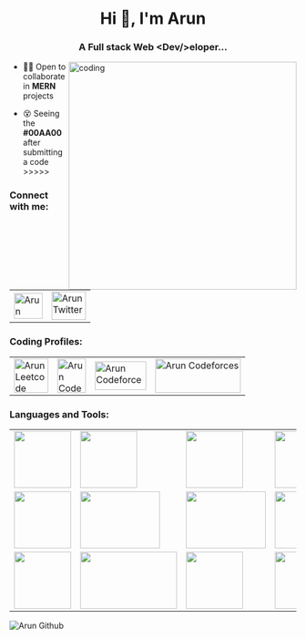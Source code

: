 <h1 align="center">Hi 👋, I'm Arun</h1>
<h3 align="center">A Full stack Web &lt;Dev/&gt;eloper...</h3>

<img align="right" alt="coding" width="400" src="https://user-images.githubusercontent.com/55389276/140866485-8fb1c876-9a8f-4d6a-98dc-08c4981eaf70.gif">

<!-- - 👨🏻‍🎓 Check my <a href="https://www.google.com" target="blank">📝Portfolio</a>  -->

- 👨‍💻 Open to collaborate in **MERN** projects

- 😵 Seeing the **#00AA00** after submitting a code >>>>>

<h3 align="left">Connect with me:</h3>
<table>
  <tr>
    <td>
      <a href="https://www.linkedin.com/in/arunanda-panigrahi-991756169/" target="blank"><img align="center" src="https://cdn-icons-png.flaticon.com/512/174/174857.png" alt="Arun Linkedin" height="45" width="50"/></a>
</td>
    <td><a href="https://twitter.com/a_run_1118" target="blank"><img align="center" src="https://assets.stickpng.com/images/580b57fcd9996e24bc43c53e.png" alt="Arun Twitter" height="50" width="60" /></a></td>
  </tr>
</table>

<h3 align="left">Coding Profiles:</h3>
<table>
  <tr>
    <td><a href="https://leetcode.com/arun1811/" target="blank"><img align="center" src="https://upload.wikimedia.org/wikipedia/commons/1/19/LeetCode_logo_black.png" alt="Arun Leetcode" height="60" width="60" /></a></td>
    <td><a href="https://codeforces.com/profile/arun1118" target="blank"><img align="center" src="https://cdn.iconscout.com/icon/free/png-256/free-code-forces-3629285-3031869.png?f=webp" alt="Arun Codeforces" height="60" width="50" /></a></td>
    <td><a href="https://auth.geeksforgeeks.org/user/arunpanigrahi18" target="blank"><img align="center" src="https://upload.wikimedia.org/wikipedia/commons/thumb/4/43/GeeksforGeeks.svg/1024px-GeeksforGeeks.svg.png" alt="Arun Codeforces" height="50" width="90" /></a></td>
    <td><a href="https://www.codechef.com/users/arun0118" target="blank"><img align="center" src="https://upload.wikimedia.org/wikipedia/en/thumb/7/7b/Codechef%28new%29_logo.svg/1200px-Codechef%28new%29_logo.svg.png" alt="Arun Codeforces" height="60" width="150" /></a></td>
  </tr>
</table>

<h3 align="left">Languages and Tools:</h3>
<table>
  <tr>
    <td><a href="url"><img src="https://github.com/arun1118/arun1118/assets/72092835/67a191d3-1bb1-4ffb-829a-9b0b6d1f2ad5" align="center" height="100" width="100" ></a></td>
    <td><a href="url"><img src="https://github.com/arun1118/arun1118/assets/72092835/b5dab88b-68d8-425b-8c6e-aff3b2f68fe0" align="center" height="100" width="100" ></a></td>
    <td><a href="url"><img src="https://github.com/arun1118/arun1118/assets/72092835/699fa728-0003-4184-ac26-8de3a592b54d" align="center" height="100" width="100" ></a></td>
    <td><a href="url"><img src="https://github.com/arun1118/arun1118/assets/72092835/6198d217-cf2d-46ac-8194-7c50d89079ad" align="center" height="100" width="150" ></a></td>
  </tr>
  <tr>
    <td><a href="url"><img src="https://github.com/arun1118/arun1118/assets/72092835/aea5298e-4966-4ec4-8a87-7ecf78370ff7" align="center" height="100" width="100" ></a></td>
    <td><a href="url"><img src="https://github.com/arun1118/arun1118/assets/72092835/8283135c-a95b-484a-8916-051aa3fb01a0" align="center" height="100" width="140" ></a></td>
    <td><a href="url"><img src="https://github.com/arun1118/arun1118/assets/72092835/f9a93b84-b9bd-4c63-aecb-6261a64e2882" align="center" height="100" width="140" ></a></td>
    <td><a href="url"><img src="https://github.com/arun1118/arun1118/assets/72092835/605689af-a39c-45a2-a487-5790aca5ad4a" align="center" height="100" width="180" ></a></td>
  </tr>
  <tr>
    <td><a href="url"><img src="https://github.com/arun1118/arun1118/assets/72092835/312be5bb-31a3-4ffc-a01e-d0339a27d1b0" align="center" height="100" width="100" ></a></td>
    <td><a href="url"><img src="https://github.com/arun1118/arun1118/assets/72092835/6f109dd0-7d0c-4b91-8755-1d0903454cdb" align="center" height="100" width="170" ></a></td>
    <td><a href="url"><img src="https://github.com/arun1118/arun1118/assets/72092835/5d40e76b-768e-4e73-8d7e-35726ebdb40f" align="center" height="100" width="100" ></a></td>
    <td><a href="url"><img src="https://github.com/arun1118/arun1118/assets/72092835/18a53634-4a28-4d58-9add-1ac548a5c17f" align="center" height="100" width="180" ></a></td>
  </tr>
</table>



<p><img align="left" src="https://github-readme-stats.vercel.app/api/top-langs?username=arun1118&show_icons=true&locale=en&layout=compact&theme=radical" alt="Arun Github" /></p>

<!-- https://github-readme-stats.vercel.app/api?username=arun1118&theme=radical -->
